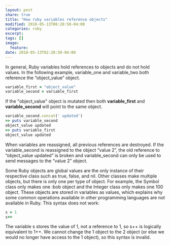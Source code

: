 ```yaml
---
layout: post
share: true
title: "How ruby variables reference objects"
modified: 2018-05-13T08:20:50-04:00
categories: ruby
excerpt:
tags: []
image:
  feature:
date: 2018-05-13T02:20:50-04:00
---
```


In general, Ruby variables hold references to objects and do not hold values. In the following example, variable_one and variable_two both reference the “object_value” object.

```ruby
variable_first = "object_value"
variable_second = variable_first
```

If the "object_value" object is mutated then both **variable_first** and **variable_second** will point to the same object.

```ruby
variable_second.concat(' updated')
>> puts variable_second
object_value updated
>> puts variable_first
object_value updated
```

When variables are reassigned, all previous references are destroyed. If the variable_second is reassigned to the object “value 2”, the old reference to “object_value updated” is broken and variable_second can only be used to send messages to the “value 2” object.

Some Ruby objects are global values are the only instance of their respective class such as true, false, and nil. Other classes make multiple objects, but there is only one per type of object. For example, the Symbol class only makes one :bob object and the Integer class only makes one 100 object. These objects are stored in variables as values, which explains why some common operations available in other programming languages are not available in Ruby. This syntax does not work:

```ruby
s = 1
s++
```

The variable s stores the value of 1, not a reference to 1, so s++ is logically equivalent to 1++. We cannot change the 1 object to the 2 object (or else we would no longer have access to the 1 object), so this syntax is invalid.

